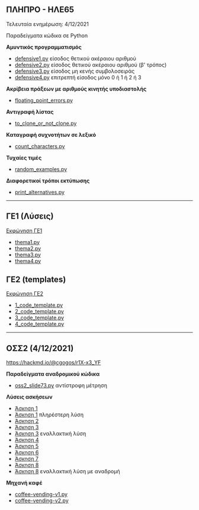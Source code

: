 ## ΠΛΗΠΡΟ - ΗΛΕ65

Τελευταία ενημέρωση: 4/12/2021

Παραδείγματα κώδικα σε Python

**Αμυντικός προγραμματισμός**

* [defensive1.py](./defensive1.py) είσοδος θετικού ακέραιου αριθμού
* [defensive2.py](./defensive2.py) είσοδος θετικού ακέραιου αριθμού (β' τρόπος)
* [defensive3.py](./defensive3.py) είσοδος μη κενής συμβολοσειράς
* [defensive4.py](./defensive4.py) επιτρεπτή είσοδος μόνο 0 ή 1 ή 2 ή 3

**Ακρίβεια πράξεων με αριθμούς κινητής υποδιαστολής**

* [floating_point_errors.py](./floating_point_errors.py)

**Αντιγραφή λίστας**

* [to_clone_or_not_clone.py](./to_clone_or_not_clone.py)

**Καταγραφή συχνοτήτων σε λεξικό**

* [count_characters.py](./count_characters.py)

**Τυχαίες τιμές**

* [random_examples.py](./random_examples.py)

**Διαφορετικοί τρόποι εκτύπωσης**

* [print_alternatives.py](print_alternatives.py)

---

## ΓΕ1 (Λύσεις)

[Εκφώνηση ΓΕ1](./ge1/GE1_2021-2022.pdf)

* [thema1.py](./ge1/thema1.py)
* [thema2.py](./ge1/thema2.py)
* [thema3.py](./ge1/thema3.py)
* [thema4.py](./ge1/thema4.py)

## ΓΕ2 (templates)

[Εκφώνηση ΓΕ2](./ge2/GE_2_2021-2022.pdf)

* [1_code_template.py](./ge2/1_code_template.py)
* [2_code_template.py](./ge2/2_code_template.py)
* [3_code_template.py](./ge2/3_code_template.py)
* [4_code_template.py](./ge2/4_code_template.py)

---

## ΟΣΣ2 (4/12/2021)

<https://hackmd.io/@cgogos/r1X-x3_YF>

**Παραδείγματα αναδρομικού κώδικα**

* [oss2_slide73.py](./oss2_slide73.py) αντίστροφη μέτρηση

**Λύσεις ασκήσεων**

* [Άσκηση 1](./oss2_slide6.py)
* [Άσκηση 1](./oss2_slide7.py) πληρέστερη λύση
* [Άσκηση 2](./oss2_slide22.py)
* [Άσκηση 3](./oss2_slide25.py)
* [Άσκηση 3](./oss2_slide26.py) εναλλακτική λύση
* [Άσκηση 4](./oss2_slide35.py)
* [Άσκηση 5](./oss2_slide44.py)
* [Άσκηση 6](./oss2_slide57.py)
* [Άσκηση 7](./oss2_slide75.py)
* [Άσκηση 8](./oss2_slide80.py)
* [Άσκηση 8](./oss2_slide80r.py) εναλλακτική λύση με αναδρομή

**Μηχανή καφέ**

* [coffee-vending-v1.py](./coffee-vending-v1.py)
* [coffee-vending-v2.py](./coffee-vending-v2.py)
